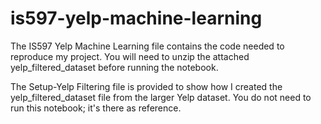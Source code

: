 # is597-yelp-machine-learning

The IS597 Yelp Machine Learning file contains the code needed to reproduce my project. You will need to unzip the attached yelp_filtered_dataset before running the notebook.

The Setup-Yelp Filtering file is provided to show how I created the yelp_filtered_dataset file from the larger Yelp dataset. You do not need to run this notebook; it's there as reference.
